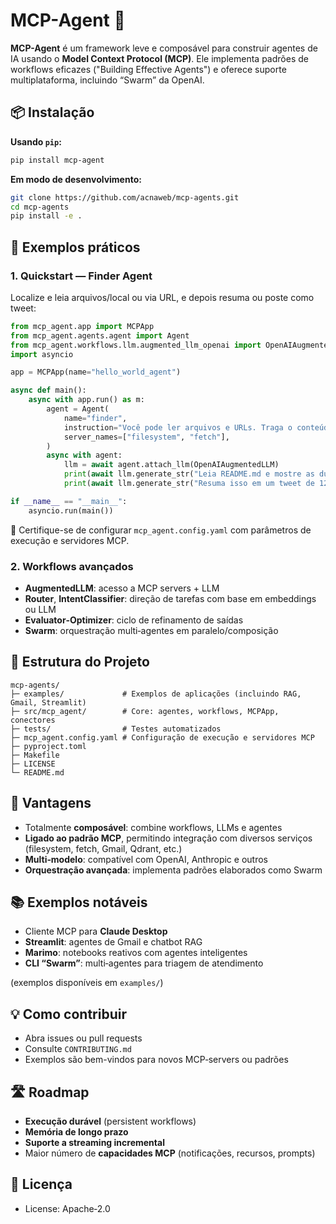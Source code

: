 
# MCP-Agent 🚀

**MCP-Agent** é um framework leve e composável para construir agentes de IA usando o **Model Context Protocol (MCP)**. Ele implementa padrões de workflows eficazes ("Building Effective Agents") e oferece suporte multiplataforma, incluindo “Swarm” da OpenAI.

## 📦 Instalação

**Usando `pip`:**
```bash
pip install mcp-agent
```

**Em modo de desenvolvimento:**
```bash
git clone https://github.com/acnaweb/mcp-agents.git
cd mcp-agents
pip install -e .
```

## 🚀 Exemplos práticos

### 1. Quickstart — Finder Agent
Localize e leia arquivos/local ou via URL, e depois resuma ou poste como tweet:

```python
from mcp_agent.app import MCPApp
from mcp_agent.agents.agent import Agent
from mcp_agent.workflows.llm.augmented_llm_openai import OpenAIAugmentedLLM
import asyncio

app = MCPApp(name="hello_world_agent")

async def main():
    async with app.run() as m:
        agent = Agent(
            name="finder",
            instruction="Você pode ler arquivos e URLs. Traga o conteúdo.",
            server_names=["filesystem", "fetch"],
        )
        async with agent:
            llm = await agent.attach_llm(OpenAIAugmentedLLM)
            print(await llm.generate_str("Leia README.md e mostre as duas primeiras linhas"))
            print(await llm.generate_str("Resuma isso em um tweet de 128 caracteres"))

if __name__ == "__main__":
    asyncio.run(main())
```

🔧 Certifique-se de configurar `mcp_agent.config.yaml` com parâmetros de execução e servidores MCP.

### 2. Workflows avançados

- **AugmentedLLM**: acesso a MCP servers + LLM
- **Router**, **IntentClassifier**: direção de tarefas com base em embeddings ou LLM
- **Evaluator‑Optimizer**: ciclo de refinamento de saídas
- **Swarm**: orquestração multi‑agentes em paralelo/composição

## 🧱 Estrutura do Projeto

```
mcp-agents/
├─ examples/             # Exemplos de aplicações (incluindo RAG, Gmail, Streamlit)
├─ src/mcp_agent/        # Core: agentes, workflows, MCPApp, conectores
├─ tests/                # Testes automatizados
├─ mcp_agent.config.yaml # Configuração de execução e servidores MCP
├─ pyproject.toml
├─ Makefile
├─ LICENSE
└─ README.md
```

## 🎯 Vantagens

- Totalmente **composável**: combine workflows, LLMs e agentes
- **Ligado ao padrão MCP**, permitindo integração com diversos serviços (filesystem, fetch, Gmail, Qdrant, etc.)
- **Multi‑modelo**: compatível com OpenAI, Anthropic e outros
- **Orquestração avançada**: implementa padrões elaborados como Swarm

## 📚 Exemplos notáveis

- Cliente MCP para **Claude Desktop**
- **Streamlit**: agentes de Gmail e chatbot RAG
- **Marimo**: notebooks reativos com agentes inteligentes
- **CLI “Swarm”**: multi‑agentes para triagem de atendimento

(exemplos disponíveis em `examples/`)

## 💡 Como contribuir

- Abra issues ou pull requests
- Consulte `CONTRIBUTING.md`
- Exemplos são bem-vindos para novos MCP‑servers ou padrões

## 🛣 Roadmap

- **Execução durável** (persistent workflows)
- **Memória de longo prazo**
- **Suporte a streaming incremental**
- Maior número de **capacidades MCP** (notificações, recursos, prompts)

## 📄 Licença

- License: Apache‑2.0
